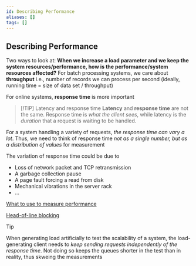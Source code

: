 ```yaml
---
id: Describing Performance
aliases: []
tags: []
---
```


## Describing Performance

Two ways to look at: **When we increase a load parameter and we keep the system resources/performance, how is the performance/system resources affected?**
For batch processing systems, we care about **throughput** i.e., number of records we can process per second (ideally, running time = size of data set / throughput)

For online systems, **response time** is more important

> [!TIP] Latency and response time
> **Latency** and **response time** are not the same. Response time is _what the client sees_, while latency is the _duration_ that a request is waiting to be handled.

For a system handling a variety of requests, _the response time can vary a lot_. Thus, we need to think of response time _not as a single number, but as a distribution of values_ for measurement

The variation of response time could be due to

- Loss of network packet and TCP retransmission
- A garbage collection pause
- A page fault forcing a read from disk
- Mechanical vibrations in the server rack
- ...

[What to use to measure performance](01-Areas/Computer/System%20Design/DDIA/Chapter%201/What%20to%20use%20to%20measure%20performance.md)

[Head-of-line blocking](01-Areas/Computer/System%20Design/DDIA/Chapter%201/Head-of-line%20blocking.md)

> [!TIP]
> When generating load artificially to test the scalability of a system, the load-generating client needs to _keep sending requests independently of the response time_. Not doing so keeps the queues shorter in the test than in reality, thus skweing the measurements
